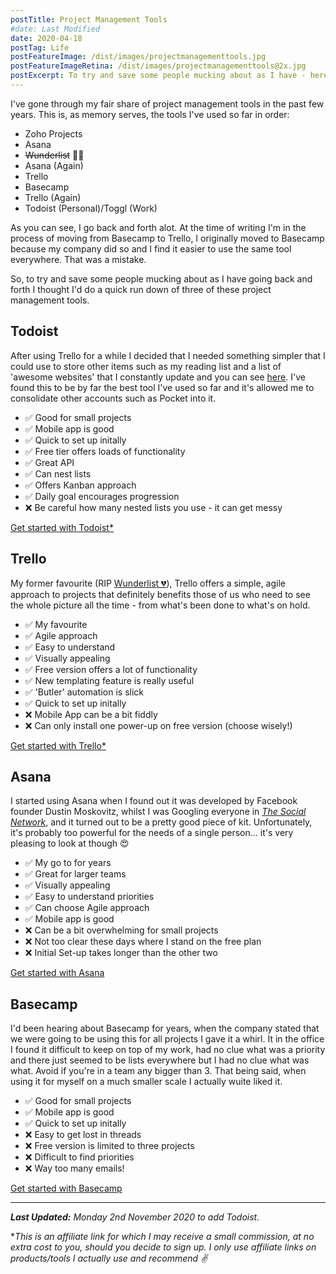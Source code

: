 ```yaml
---
postTitle: Project Management Tools
#date: Last Modified
date: 2020-04-18
postTag: Life
postFeatureImage: /dist/images/projectmanagementtools.jpg
postFeatureImageRetina: /dist/images/projectmanagementtools@2x.jpg
postExcerpt: To try and save some people mucking about as I have - here's a quick run down of three project management tools.
---
```


I've gone through my fair share of project management tools in the past few years. This is, as memory serves, the tools I've used so far in order:

* Zoho Projects
* Asana
* ~~Wunderlist~~ 💛💔
* Asana (Again)
* Trello
* Basecamp
* Trello (Again)
* Todoist (Personal)/Toggl (Work)

As you can see, I go back and forth alot. At the time of writing I'm in the process of moving from Basecamp to Trello, I originally moved to Basecamp because my company did so and I find it easier to use the same tool everywhere. That was a mistake.

So, to try and save some people mucking about as I have going back and forth I thought I'd do a quick run down of three of these project management tools.

## Todoist

After using Trello for a while I decided that I needed something simpler that I could use to store other items such as my reading list and a list of 'awesome websites' that I constantly update and you can see [here](#). I've found this to be by far the best tool I've used so far and it's allowed me to consolidate other accounts such as Pocket into it.

* ✅ Good for small projects
* ✅ Mobile app is good
* ✅ Quick to set up initally
* ✅ Free tier offers loads of functionality
* ✅ Great API
* ✅ Can nest lists
* ✅ Offers Kanban approach
* ✅ Daily goal encourages progression
* ❌ Be careful how many nested lists you use - it can get messy

<a href="https://todoist.com/r/dan_canetti_glzypa" rel="nofollow">Get started with Todoist*</a>

## Trello 

My former favourite (RIP [Wunderlist 💔](https://www.wunderlist.com/)), Trello offers a simple, agile approach to projects that definitely benefits those of us who need to see the whole picture all the time - from what's been done to what's on hold.

* ✅ My favourite
* ✅ Agile approach
* ✅ Easy to understand
* ✅ Visually appealing
* ✅ Free version offers a lot of functionality 
* ✅ New templating feature is really useful
* ✅ 'Butler' automation is slick
* ✅ Quick to set up initally
* ❌ Mobile App can be a bit fiddly
* ❌ Can only install one power-up on free version (choose wisely!)

<a href="https://trello.com/danielcanetti/recommend" rel="nofollow">Get started with Trello*</a>

## Asana

I started using Asana when I found out it was developed by Facebook founder Dustin Moskovitz, whilst I was Googling everyone in *[The Social Network](https://www.imdb.com/title/tt1285016/)*, and it turned out to be a pretty good piece of kit. Unfortunately, it's probably too powerful for the needs of a single person... it's very pleasing to look at though 😍

* ✅ My go to for years
* ✅ Great for larger teams
* ✅ Visually appealing
* ✅ Easy to understand priorities
* ✅ Can choose Agile approach
* ✅ Mobile app is good
* ❌ Can be a bit overwhelming for small projects
* ❌ Not too clear these days where I stand on the free plan
* ❌ Initial Set-up takes longer than the other two

[Get started with Asana](https://asana.com/)

## Basecamp

I'd been hearing about Basecamp for years, when the company stated that we were going to be using this for all projects I gave it a whirl. It in the office I found it difficult to keep on top of my work, had no clue what was a priority and there just seemed to be lists everywhere but I had no clue what was what. Avoid if you're in a team any bigger than 3. That being said, when using it for myself on a much smaller scale I actually wuite liked it.

* ✅ Good for small projects
* ✅ Mobile app is good
* ✅ Quick to set up initally
* ❌ Easy to get lost in threads
* ❌ Free version is limited to three projects
* ❌ Difficult to find priorities
* ❌ Way too many emails!

[Get started with Basecamp](https://basecamp.com/)

---

***Last Updated:** Monday 2nd November 2020 to add Todoist.*

**This is an affiliate link for which I may receive a small commission, at no extra cost to you, should you decide to sign up. I only use affiliate links on products/tools I actually use and recommend ✌️*
